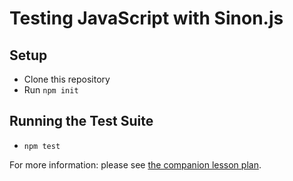 # Testing JavaScript with Sinon.js

## Setup

* Clone this repository
* Run `npm init`

## Running the Test Suite

* `npm test`

For more information: please see [the companion lesson plan][lp].

[lp]: https://github.com/turingschool/lesson_plans/blob/master/ruby_04-apis_and_scalability/testing_javascript-mocks_and_stubs.markdown
